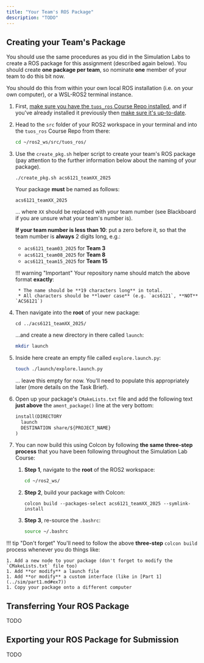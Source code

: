 ```yaml
---
title: "Your Team's ROS Package"
description: "TODO" 
---
```

## Creating your Team's Package

You should use the same procedures as you did in the Simulation Labs to create a ROS package for this assignment (described again below). You should create **one package per team**, so nominate **one** member of your team to do this bit now.

You should do this from within your own local ROS installation (i.e. on your own computer), or a WSL-ROS2 terminal instance.

1. First, [make sure you have the `tuos_ros` Course Repo installed](../extras/course-repo.md#installing), and if you've already installed it previously then [make sure it's up-to-date](../extras/course-repo.md#updating).

1. Head to the `src` folder of your ROS2 workspace in your terminal and into the `tuos_ros` Course Repo from there:

    ```bash
    cd ~/ros2_ws/src/tuos_ros/
    ```

1. Use the `create_pkg.sh` helper script to create your team's ROS package (pay attention to the further information below about the naming of your package).

    ``` { .bash .no-copy }
    ./create_pkg.sh acs6121_teamXX_2025
    ```

    Your package **must** be named as follows:

    ``` { .txt .no-copy }
    acs6121_teamXX_2025
    ```

    ... where `XX` should be replaced with *your* team number (see Blackboard if you are unsure what your team's number is).

    **If your team number is less than 10**: put a zero before it, so that the team number is **always** 2 digits long, e.g.: 
    
    * `acs6121_team03_2025` for **Team 3**
    * `acs6121_team08_2025` for **Team 8**
    * `acs6121_team15_2025` for **Team 15**

    !!! warning "Important"
        Your repository name should match the above format **exactly**:
            
        * The name should be **19 characters long** in total.
        * All characters should be **lower case** (e.g. `acs6121`, **NOT** `ACS6121`)

1. Then navigate into the **root** of your new package:

    ``` { .bash .no-copy }
    cd ../acs6121_teamXX_2025/
    ```

    ...and create a new directory in there called `launch`:

    ```bash
    mkdir launch
    ```

1. Inside here create an empty file called `explore.launch.py`:

    ```bash
    touch ./launch/explore.launch.py
    ```

    ... leave this empty for now. You'll need to populate this appropriately later (more details on the Task Brief).

1. Open up your package's `CMakeLists.txt` file and add the following text **just above** the `ament_package()` line at the very bottom:

    ```txt title="acs6121_teamXX_2025/CMakeLists.txt"
    install(DIRECTORY
      launch
      DESTINATION share/${PROJECT_NAME}
    )
    ```

1. You can now build this using Colcon by following **the same three-step process** that you have been following throughout the Simulation Lab Course:

    1. **Step 1**, navigate to the **root** of the ROS2 workspace:

        ```bash
        cd ~/ros2_ws/
        ```

    1. **Step 2**, build your package with Colcon:

        ``` { .bash .no-copy }
        colcon build --packages-select acs6121_teamXX_2025 --symlink-install
        ```

    1. **Step 3**, re-source the `.bashrc`:

        ```bash
        source ~/.bashrc
        ```
    
!!! tip "Don't forget"
    You'll need to follow the above **three-step** `colcon build` process whenever you do things like:

    1. Add a new node to your package (don't forget to modify the `CMakeLists.txt` file too)
    1. Add **or modify** a launch file
    1. Add **or modify** a custom interface (like in [Part 1](../sim/part1.md#ex7))
    1. Copy your package onto a different computer 

## Transferring Your ROS Package

TODO

## Exporting your ROS Package for Submission

TODO
